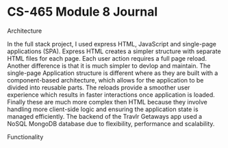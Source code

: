 # CS-465 Module 8 Journal

Architecture

In the full stack project, I used express HTML, JavaScript and single-page applications (SPA). Express HTML creates a simpler structure with separate HTML files for each page. Each user action requires a full page reload. Another difference is that it is much simpler to devlop and maintain. The single-page Application structure is different where as they are built with a component-based architecture, which allows for the application to be divided into reusable parts. The reloads provide a smoother user experience which results in faster interactions once application is loaded. Finally these are much more complex then HTML because they involve handling more client-side logic and ensuring the application state is managed efficiently.
The backend of the Travlr Getaways app used a NoSQL MongoDB database due to flexibility, performance and scalability. 

Functionality

